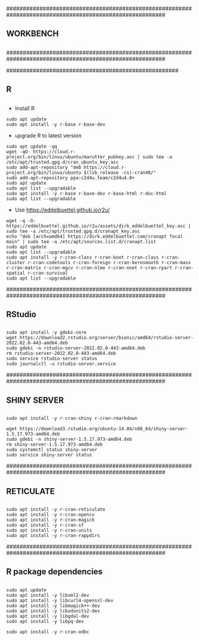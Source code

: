 ########################################################################################################
## WORKBENCH
## 
########################################################################################################


####################################################
## R
## 

- Install R

```{bash}
sudo apt update
sudo apt install -y r-base r-base-dev
```

- upgrade R to latest version 

```{bash}
sudo apt update -qq
wget -qO- https://cloud.r-project.org/bin/linux/ubuntu/marutter_pubkey.asc | sudo tee -a /etc/apt/trusted.gpg.d/cran_ubuntu_key.asc
sudo add-apt-repository "deb https://cloud.r-project.org/bin/linux/ubuntu $(lsb_release -cs)-cran40/"
sudo add-apt-repository ppa:c2d4u.team/c2d4u4.0+
sudo apt update
sudo apt list --upgradable
sudo apt install -y r-base r-base-dev r-base-html r-doc-html
sudo apt list --upgradable
```

-  Use https://eddelbuettel.github.io/r2u/

```{bash}
wget -q -O- https://eddelbuettel.github.io/r2u/assets/dirk_eddelbuettel_key.asc | sudo tee -a /etc/apt/trusted.gpg.d/cranapt_key.asc
echo "deb [arch=amd64] https://dirk.eddelbuettel.com/cranapt focal main" | sudo tee -a /etc/apt/sources.list.d/cranapt.list
sudo apt update
sudo apt list --upgradable
sudo apt install -y r-cran-class r-cran-boot r-cran-class r-cran-cluster r-cran-codetools r-cran-foreign r-cran-kernsmooth r-cran-mass r-cran-matrix r-cran-mgcv r-cran-nlme r-cran-nnet r-cran-rpart r-cran-spatial r-cran-survival
sudo apt list --upgradable
```

########################################################################################################
## RStudio
## 

```{bash}
sudo apt install -y gdebi-core
wget https://download2.rstudio.org/server/bionic/amd64/rstudio-server-2022.02.0-443-amd64.deb
sudo gdebi -n rstudio-server-2022.02.0-443-amd64.deb
rm rstudio-server-2022.02.0-443-amd64.deb
sudo service rstudio-server status
sudo journalctl -u rstudio-server.service
```

########################################################################################################
## SHINY SERVER
## 

```{bash}
sudo apt install -y r-cran-shiny r-cran-rmarkdown 

wget https://download3.rstudio.org/ubuntu-14.04/x86_64/shiny-server-1.5.17.973-amd64.deb
sudo gdebi -n shiny-server-1.5.17.973-amd64.deb
rm shiny-server-1.5.17.973-amd64.deb
sudo systemctl status shiny-server
sudo service shiny-server status
```

########################################################################################################
## RETICULATE
## 

```{bash}
sudo apt install -y r-cran-reticulate
sudo apt install -y r-cran-opencv
sudo apt install -y r-cran-magick
sudo apt install -y r-cran-sf
sudo apt install -y r-cran-units
sudo apt install -y r-cran-rappdirs
```


########################################################################################################
## R package dependencies
## 

```{bash}
sudo apt update
sudo apt install -y libxml2-dev
sudo apt install -y libcurl4-openssl-dev
sudo apt install -y libmagick++-dev
sudo apt install -y libudunits2-dev
sudo apt install -y libgdal-dev
sudo apt install -y libpq-dev
```

```{bash}
sudo apt install -y r-cran-odbc
```
